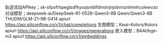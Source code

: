 轨迹流动APIkey；sk-sfpofrtqwgtsdfkyuqsmblfdmdvjnjobnnznlmnhculewvzo
对话模型；deepseek-ai/DeepSeek-R1-0528-Qwen3-8B
Qwen/Qwen3-8B
THUDM/GLM-Z1-9B-0414
apiurl https://api.siliconflow.cn/v1/chat/completions
生图模型；Kwai-Kolors/Kolors
apiurl https://api.siliconflow.cn/v1/images/generations
嵌入模型；BAAI/bge-m3
apiurl https://api.siliconflow.cn/v1/embeddings
